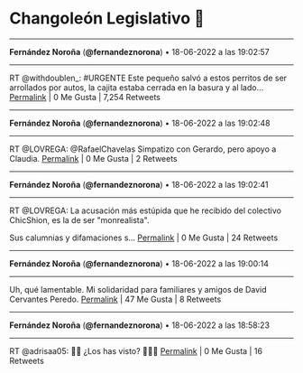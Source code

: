 # Changoleón Legislativo 🙈
*****
**Fernández Noroña** (**@fernandeznorona**) • 18-06-2022 a las 19:02:57
*****
RT @withdoublen_: #URGENTE Este pequeño salvó a estos perritos de ser arrollados por autos, la cajita estaba cerrada en la basura y al lado…
[Permalink](https://twitter.com/fernandeznorona/status/1538356634203869184) | 0 Me Gusta | 7,254 Retweets
*****
**Fernández Noroña** (**@fernandeznorona**) • 18-06-2022 a las 19:02:48
*****
RT @LOVREGA: @RafaelChavelas Simpatizo con Gerardo, pero apoyo a Claudia.
[Permalink](https://twitter.com/fernandeznorona/status/1538356597298237440) | 0 Me Gusta | 2 Retweets
*****
**Fernández Noroña** (**@fernandeznorona**) • 18-06-2022 a las 19:02:41
*****
RT @LOVREGA: La acusación más estúpida que he recibido del colectivo ChicShion, es la de ser "monrealista".


Sus calumnias y difamaciones s…
[Permalink](https://twitter.com/fernandeznorona/status/1538356566424006656) | 0 Me Gusta | 24 Retweets
*****
**Fernández Noroña** (**@fernandeznorona**) • 18-06-2022 a las 19:00:14
*****
Uh, qué lamentable. Mi solidaridad para familiares y amigos de David Cervantes Peredo.
[Permalink](https://twitter.com/fernandeznorona/status/1538355949362204674) | 47 Me Gusta | 8 Retweets
*****
**Fernández Noroña** (**@fernandeznorona**) • 18-06-2022 a las 18:58:23
*****
RT @adrisaa05: 🚨🚨 ¿Los has visto? 🚨🚨🚨
[Permalink](https://twitter.com/fernandeznorona/status/1538355486889857025) | 0 Me Gusta | 16 Retweets